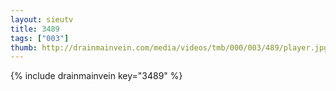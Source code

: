 ```yaml
--- 
layout: sieutv
title: 3489
tags: ["003"]
thumb: http://drainmainvein.com/media/videos/tmb/000/003/489/player.jpg
---
```

{% include drainmainvein key="3489" %} 
